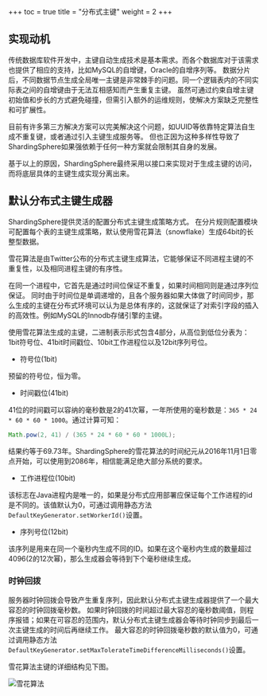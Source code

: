 +++
toc = true
title = "分布式主键"
weight = 2
+++

## 实现动机

传统数据库软件开发中，主键自动生成技术是基本需求。而各个数据库对于该需求也提供了相应的支持，比如MySQL的自增键，Oracle的自增序列等。
数据分片后，不同数据节点生成全局唯一主键是非常棘手的问题。同一个逻辑表内的不同实际表之间的自增键由于无法互相感知而产生重复主键。
虽然可通过约束自增主键初始值和步长的方式避免碰撞，但需引入额外的运维规则，使解决方案缺乏完整性和可扩展性。

目前有许多第三方解决方案可以完美解决这个问题，如UUID等依靠特定算法自生成不重复键，或者通过引入主键生成服务等。
但也正因为这种多样性导致了ShardingSphere如果强依赖于任何一种方案就会限制其自身的发展。

基于以上的原因，ShardingSphere最终采用以接口来实现对于生成主键的访问，而将底层具体的主键生成实现分离出来。

## 默认分布式主键生成器

ShardingSphere提供灵活的配置分布式主键生成策略方式。
在分片规则配置模块可配置每个表的主键生成策略，默认使用雪花算法（snowflake）生成64bit的长整型数据。

雪花算法是由Twitter公布的分布式主键生成算法，它能够保证不同进程主键的不重复性，以及相同进程主键的有序性。

在同一个进程中，它首先是通过时间位保证不重复，如果时间相同则是通过序列位保证。
同时由于时间位是单调递增的，且各个服务器如果大体做了时间同步，那么生成的主键在分布式环境可以认为是总体有序的，这就保证了对索引字段的插入的高效性。例如MySQL的Innodb存储引擎的主键。

使用雪花算法生成的主键，二进制表示形式包含4部分，从高位到低位分表为：1bit符号位、41bit时间戳位、10bit工作进程位以及12bit序列号位。

 - 符号位(1bit)

预留的符号位，恒为零。
 
 - 时间戳位(41bit)
 
41位的时间戳可以容纳的毫秒数是2的41次幂，一年所使用的毫秒数是：`365 * 24 * 60 * 60 * 1000`。通过计算可知：

```java
Math.pow(2, 41) / (365 * 24 * 60 * 60 * 1000L);
```

结果约等于69.73年。ShardingSphere的雪花算法的时间纪元从2016年11月1日零点开始，可以使用到2086年，相信能满足绝大部分系统的要求。

 - 工作进程位(10bit)

该标志在Java进程内是唯一的，如果是分布式应用部署应保证每个工作进程的id是不同的。该值默认为0，可通过调用静态方法`DefaultKeyGenerator.setWorkerId()`设置。

 - 序列号位(12bit)

该序列是用来在同一个毫秒内生成不同的ID。如果在这个毫秒内生成的数量超过4096(2的12次幂)，那么生成器会等待到下个毫秒继续生成。

### 时钟回拨

服务器时钟回拨会导致产生重复序列，因此默认分布式主键生成器提供了一个最大容忍的时钟回拨毫秒数。
如果时钟回拨的时间超过最大容忍的毫秒数阈值，则程序报错；如果在可容忍的范围内，默认分布式主键生成器会等待时钟同步到最后一次主键生成的时间后再继续工作。
最大容忍的时钟回拨毫秒数的默认值为0，可通过调用静态方法`DefaultKeyGenerator.setMaxTolerateTimeDifferenceMilliseconds()`设置。

雪花算法主键的详细结构见下图。

![雪花算法](http://shardingsphere.jd.com/document/current/img/sharding/snowflake_cn.png)

